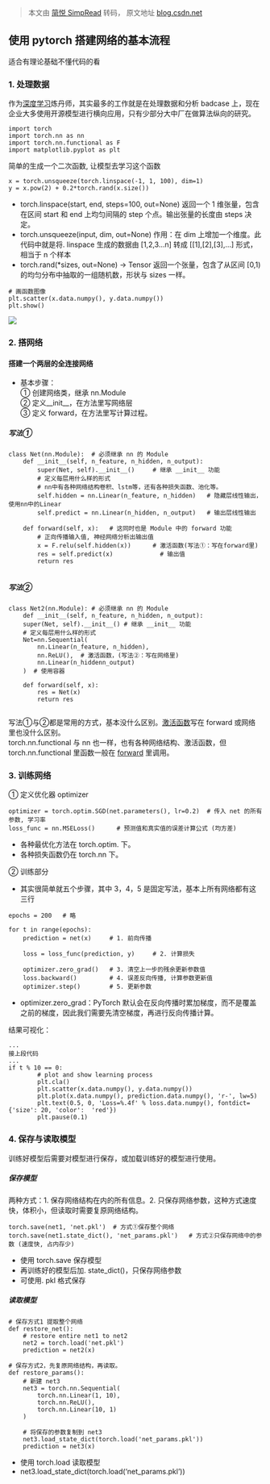 > 本文由 [简悦 SimpRead](http://ksria.com/simpread/) 转码， 原文地址 [blog.csdn.net](https://blog.csdn.net/qq_42866402/article/details/131840746)

使用 pytorch 搭建网络的基本流程
--------------------

适合有理论基础不懂代码的看

### 1. 处理数据

作为[深度学习](https://so.csdn.net/so/search?q=%E6%B7%B1%E5%BA%A6%E5%AD%A6%E4%B9%A0&spm=1001.2101.3001.7020)炼丹师，其实最多的工作就是在处理数据和分析 badcase 上，现在企业大多使用开源模型进行横向应用，只有少部分大中厂在做算法纵向的研究。

```
import torch 
import torch.nn as nn 
import torch.nn.functional as F  
import matplotlib.pyplot as plt

```

简单的生成一个二次函数, 让模型去学习这个函数

```
x = torch.unsqueeze(torch.linspace(-1, 1, 100), dim=1)
y = x.pow(2) + 0.2*torch.rand(x.size())  

```

*   torch.linspace(start, end, steps=100, out=None) 返回一个 1 维张量，包含在区间 start 和 end 上均匀间隔的 step 个点。输出张量的长度由 steps 决定。
*   torch.unsqueeze(input, dim, out=None) 作用：在 dim 上增加一个维度。此代码中就是将. linspace 生成的数据由 [1,2,3…n] 转成 [[1],[2],[3],…] 形式，相当于 n 个样本
*   torch.rand(*sizes, out=None) → Tensor 返回一个张量，包含了从区间 [0,1) 的均匀分布中抽取的一组随机数，形状与 sizes 一样。

```
# 画函数图像
plt.scatter(x.data.numpy(), y.data.numpy())
plt.show()

```

![](https://img-blog.csdnimg.cn/70722b5fe90d4ecfa3e51c1125000a98.jpeg#pic_center)

### 2. 搭网络

#### 搭建一个两层的全连接网络

*   基本步骤：  
    ① 创建网络类，继承 nn.Module  
    ② 定义__init__，在方法里写网络层  
    ③ 定义 forward，在方法里写计算过程。

##### 写法①

```
class Net(nn.Module):  # 必须继承 nn 的 Module
    def __init__(self, n_feature, n_hidden, n_output):
        super(Net, self).__init__()     # 继承 __init__ 功能
        # 定义每层用什么样的形式
        # nn中有各种网络结构卷积、lstm等，还有各种损失函数、池化等。
        self.hidden = nn.Linear(n_feature, n_hidden)   # 隐藏层线性输出，使用nn中的Linear
        self.predict = nn.Linear(n_hidden, n_output)   # 输出层线性输出

    def forward(self, x):   # 这同时也是 Module 中的 forward 功能
        # 正向传播输入值, 神经网络分析出输出值
        x = F.relu(self.hidden(x))      # 激活函数(写法①：写在forward里)
        res = self.predict(x)             # 输出值
        return res


```

##### 写法②

```
class Net2(nn.Module): # 必须继承 nn 的 Module
	def __init__(self, n_feature, n_hidden, n_output):
	super(Net, self).__init__() # 继承 __init__ 功能
	# 定义每层用什么样的形式
	Net=nn.Sequential(
	    nn.Linear(n_feature, n_hidden),
	    nn.ReLU(),  # 激活函数，(写法②：写在网络里)
	    nn.Linear(n_hiddenn_output)
	)  # 使用容器
	
	def forward(self, x): 
	    res = Net(x)
	    return res


```

写法①与②都是常用的方式，基本没什么区别。[激活函数](https://so.csdn.net/so/search?q=%E6%BF%80%E6%B4%BB%E5%87%BD%E6%95%B0&spm=1001.2101.3001.7020)写在 forward 或网络里也没什么区别。  
torch.nn.functional 与 nn 也一样，也有各种网络结构、激活函数，但 torch.nn.functional 里函数一般在 [forward](https://so.csdn.net/so/search?q=forward&spm=1001.2101.3001.7020) 里调用。

### 3. 训练网络

① 定义优化器 optimizer

```
optimizer = torch.optim.SGD(net.parameters(), lr=0.2)  # 传入 net 的所有参数, 学习率
loss_func = nn.MSELoss()      # 预测值和真实值的误差计算公式 (均方差)

```

*   各种最优化方法在 torch.optim. 下。
*   各种损失函数仍在 torch.nn 下。

② 训练部分

*   其实很简单就五个步骤，其中 3，4，5 是固定写法，基本上所有网络都有这三行

```
epochs = 200   # 略

for t in range(epochs):
    prediction = net(x)     # 1. 前向传播

    loss = loss_func(prediction, y)     # 2. 计算损失

    optimizer.zero_grad()   # 3. 清空上一步的残余更新参数值
    loss.backward()         # 4. 误差反向传播, 计算参数更新值
    optimizer.step()        # 5. 更新参数

```

*   optimizer.zero_grad：PyTorch 默认会在反向传播时累加梯度，而不是覆盖之前的梯度，因此我们需要先清空梯度，再进行反向传播计算。

结果可视化：

```
...
接上段代码
...
if t % 10 == 0:
        # plot and show learning process
        plt.cla()
        plt.scatter(x.data.numpy(), y.data.numpy())
        plt.plot(x.data.numpy(), prediction.data.numpy(), 'r-', lw=5)
        plt.text(0.5, 0, 'Loss=%.4f' % loss.data.numpy(), fontdict={'size': 20, 'color':  'red'})
        plt.pause(0.1)

```

### 4. 保存与读取模型

训练好模型后需要对模型进行保存，或加载训练好的模型进行使用。

##### 保存模型

两种方式：1. 保存网络结构在内的所有信息。2. 只保存网络参数，这种方式速度快，体积小，但读取时需要复原网络结构。

```
torch.save(net1, 'net.pkl')  # 方式①保存整个网络
torch.save(net1.state_dict(), 'net_params.pkl')   # 方式②只保存网络中的参数 (速度快, 占内存少)

```

*   使用 torch.save 保存模型
*   再训练好的模型后加. state_dict()，只保存网络参数
*   可使用. pkl 格式保存

##### 读取模型

```
# 保存方式1 提取整个网络
def restore_net():
    # restore entire net1 to net2
    net2 = torch.load('net.pkl')
    prediction = net2(x)

```

```
# 保存方式2，先复原网络结构，再读取。
def restore_params():
    # 新建 net3
    net3 = torch.nn.Sequential(
        torch.nn.Linear(1, 10),
        torch.nn.ReLU(),
        torch.nn.Linear(10, 1)
    )

    # 将保存的参数复制到 net3
    net3.load_state_dict(torch.load('net_params.pkl'))
    prediction = net3(x)

```

*   使用 torch.load 读取模型
*   net3.load_state_dict(torch.load(‘net_params.pkl’))